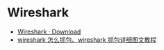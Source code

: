 # Wireshark

- [Wireshark · Download](https://www.wireshark.org/download.html?aktime=1551312054)
- [wireshark 怎么抓包、wireshark 抓包详细图文教程](https://www.cnblogs.com/yhcreak/p/5911904.html)
